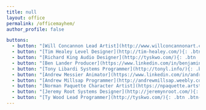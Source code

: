 ```yaml
---
title: null
layout: office
permalink: /officemayhem/
author_profile: false

buttons:
  - button: "[Will Concannon Lead Artist](http://www.willconcannonart.com){: .btn .btn--light-outline .btn--large .btn--block}"
  - button: "[Tim Healey Level Designer](http://tim-healey.com/){: .btn .btn--light-outline .btn--large}"
  - button: "[Richard King Audio Designer](http://tyskwo.com/){: .btn .btn--light-outline .btn--large}"
  - button: "[Ben Lander Producer](https://www.linkedin.com/in/benjaminlander/){: .btn .btn--light-outline .btn--large}"
  - button: "[Tony Libardi Systems Programmer](http://tonyl.info/){: .btn .btn--light-outline .btn--large}"
  - button: "[Andrew Messier Animator](https://www.linkedin.com/in/andrew-messier-1656a6a6){: .btn .btn--light-outline .btn--large}"
  - button: "[Andrew Millsap Programmer](http://andrewmillsap.weebly.com/){: .btn .btn--light-outline .btn--large}"
  - button: "[Norman Paquette Character Artist](https://npaquette.artstation.com/){: .btn .btn--light-outline .btn--large}"
  - button: "[Jeremy Root Systems Designer](http://jeremynroot.com/){: .btn .btn--light-outline .btn--large}"
  - button: "[Ty Wood Lead Programmer](http://tyskwo.com/){: .btn .btn--light-outline .btn--large}"
---
```

